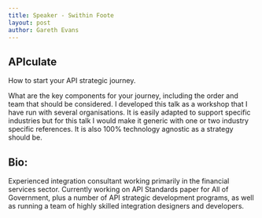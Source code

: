 ```yaml
---
title: Speaker - Swithin Foote
layout: post
author: Gareth Evans
---
```


## APIculate
 
How to start your API strategic journey. 

What are the key components for your journey, including the order and team that should be considered. I developed this talk as a workshop that I have run with several organisations. It is easily adapted to support specific industries but for this talk I would make it generic with one or two industry specific references. It is also 100% technology agnostic as a strategy should be.

## Bio:

Experienced integration consultant working primarily in the financial services sector. Currently working on API Standards paper for All of Government, plus a number of API strategic development programs, as well as running a team of highly skilled integration designers and developers.